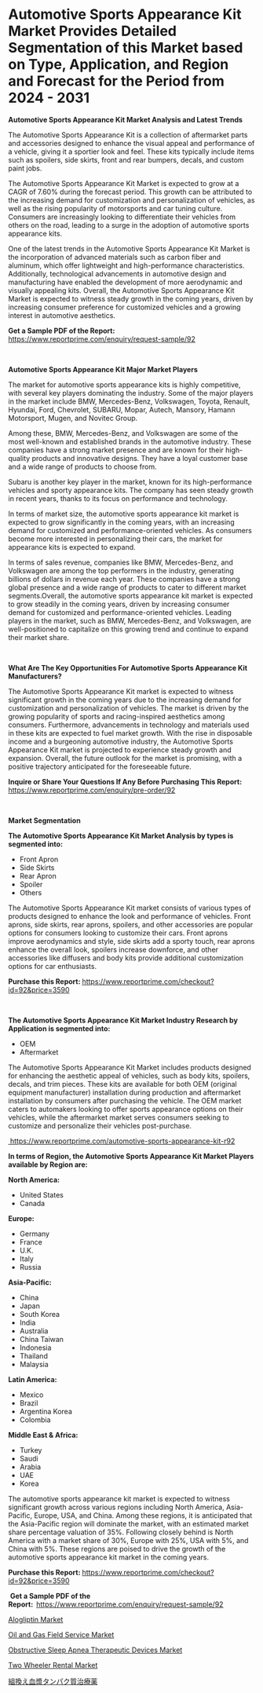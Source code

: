 <p><h1>Automotive Sports Appearance Kit Market Provides Detailed Segmentation of this Market based on Type, Application, and Region and Forecast for the Period from 2024 - 2031</h1></p><p><strong>Automotive Sports Appearance Kit Market Analysis and Latest Trends</strong></p>
<p><p>The Automotive Sports Appearance Kit is a collection of aftermarket parts and accessories designed to enhance the visual appeal and performance of a vehicle, giving it a sportier look and feel. These kits typically include items such as spoilers, side skirts, front and rear bumpers, decals, and custom paint jobs.</p><p>The Automotive Sports Appearance Kit Market is expected to grow at a CAGR of 7.60% during the forecast period. This growth can be attributed to the increasing demand for customization and personalization of vehicles, as well as the rising popularity of motorsports and car tuning culture. Consumers are increasingly looking to differentiate their vehicles from others on the road, leading to a surge in the adoption of automotive sports appearance kits.</p><p>One of the latest trends in the Automotive Sports Appearance Kit Market is the incorporation of advanced materials such as carbon fiber and aluminum, which offer lightweight and high-performance characteristics. Additionally, technological advancements in automotive design and manufacturing have enabled the development of more aerodynamic and visually appealing kits. Overall, the Automotive Sports Appearance Kit Market is expected to witness steady growth in the coming years, driven by increasing consumer preference for customized vehicles and a growing interest in automotive aesthetics.</p></p>
<p><strong>Get a Sample PDF of the Report:&nbsp;</strong> <a href="https://www.reportprime.com/enquiry/request-sample/92">https://www.reportprime.com/enquiry/request-sample/92</a></p>
<p>&nbsp;</p>
<p><strong>Automotive Sports Appearance Kit Major Market Players</strong></p>
<p><p>The market for automotive sports appearance kits is highly competitive, with several key players dominating the industry. Some of the major players in the market include BMW, Mercedes-Benz, Volkswagen, Toyota, Renault, Hyundai, Ford, Chevrolet, SUBARU, Mopar, Autech, Mansory, Hamann Motorsport, Mugen, and Novitec Group.</p><p>Among these, BMW, Mercedes-Benz, and Volkswagen are some of the most well-known and established brands in the automotive industry. These companies have a strong market presence and are known for their high-quality products and innovative designs. They have a loyal customer base and a wide range of products to choose from. </p><p>Subaru is another key player in the market, known for its high-performance vehicles and sporty appearance kits. The company has seen steady growth in recent years, thanks to its focus on performance and technology.</p><p>In terms of market size, the automotive sports appearance kit market is expected to grow significantly in the coming years, with an increasing demand for customized and performance-oriented vehicles. As consumers become more interested in personalizing their cars, the market for appearance kits is expected to expand.</p><p>In terms of sales revenue, companies like BMW, Mercedes-Benz, and Volkswagen are among the top performers in the industry, generating billions of dollars in revenue each year. These companies have a strong global presence and a wide range of products to cater to different market segments.Overall, the automotive sports appearance kit market is expected to grow steadily in the coming years, driven by increasing consumer demand for customized and performance-oriented vehicles. Leading players in the market, such as BMW, Mercedes-Benz, and Volkswagen, are well-positioned to capitalize on this growing trend and continue to expand their market share.</p></p>
<p>&nbsp;</p>
<p><strong>What Are The Key Opportunities For Automotive Sports Appearance Kit Manufacturers?</strong></p>
<p><p>The Automotive Sports Appearance Kit market is expected to witness significant growth in the coming years due to the increasing demand for customization and personalization of vehicles. The market is driven by the growing popularity of sports and racing-inspired aesthetics among consumers. Furthermore, advancements in technology and materials used in these kits are expected to fuel market growth. With the rise in disposable income and a burgeoning automotive industry, the Automotive Sports Appearance Kit market is projected to experience steady growth and expansion. Overall, the future outlook for the market is promising, with a positive trajectory anticipated for the foreseeable future.</p></p>
<p><strong>Inquire or Share Your Questions If Any Before Purchasing This Report:</strong> <a href="https://www.reportprime.com/enquiry/pre-order/92">https://www.reportprime.com/enquiry/pre-order/92</a></p>
<p>&nbsp;</p>
<p><strong>Market Segmentation</strong></p>
<p><strong>The Automotive Sports Appearance Kit Market Analysis by types is segmented into:</strong></p>
<p><ul><li>Front Apron</li><li>Side Skirts</li><li>Rear Apron</li><li>Spoiler</li><li>Others</li></ul></p>
<p><p>The Automotive Sports Appearance Kit market consists of various types of products designed to enhance the look and performance of vehicles. Front aprons, side skirts, rear aprons, spoilers, and other accessories are popular options for consumers looking to customize their cars. Front aprons improve aerodynamics and style, side skirts add a sporty touch, rear aprons enhance the overall look, spoilers increase downforce, and other accessories like diffusers and body kits provide additional customization options for car enthusiasts.</p></p>
<p><strong>Purchase this Report:&nbsp;</strong><a href="https://www.reportprime.com/checkout?id=92&price=3590">https://www.reportprime.com/checkout?id=92&price=3590</a></p>
<p>&nbsp;</p>
<p><strong>The Automotive Sports Appearance Kit Market Industry Research by Application is segmented into:</strong></p>
<p><ul><li>OEM</li><li>Aftermarket</li></ul></p>
<p><p>The Automotive Sports Appearance Kit Market includes products designed for enhancing the aesthetic appeal of vehicles, such as body kits, spoilers, decals, and trim pieces. These kits are available for both OEM (original equipment manufacturer) installation during production and aftermarket installation by consumers after purchasing the vehicle. The OEM market caters to automakers looking to offer sports appearance options on their vehicles, while the aftermarket market serves consumers seeking to customize and personalize their vehicles post-purchase.</p></p>
<p><a href="https://www.reportprime.com/automotive-sports-appearance-kit-r92">&nbsp;https://www.reportprime.com/automotive-sports-appearance-kit-r92</a></p>
<p><strong>In terms of Region, the Automotive Sports Appearance Kit Market Players available by Region are:</strong></p>
<p>
    <p> <strong> North America: </strong>
        <ul>
            <li>United States</li>
            <li>Canada</li>
        </ul>
        </p> 
    <p> <strong> Europe: </strong>
        <ul>
            <li>Germany</li>
            <li>France</li>
            <li>U.K.</li>
            <li>Italy</li>
            <li>Russia</li>
        </ul>
        </p> 
    <p> <strong> Asia-Pacific: </strong>
        <ul>
            <li>China</li>
            <li>Japan</li>
            <li>South Korea</li>
            <li>India</li>
            <li>Australia</li>
            <li>China Taiwan</li>
            <li>Indonesia</li>
            <li>Thailand</li>
            <li>Malaysia</li>
        </ul>
        </p> 
    <p> <strong> Latin America: </strong>
        <ul>
            <li>Mexico</li>
            <li>Brazil</li>
            <li>Argentina Korea</li>
            <li>Colombia</li>
        </ul>
        </p> 
    <p> <strong> Middle East & Africa: </strong>
        <ul>
            <li>Turkey</li>
            <li>Saudi</li>
            <li>Arabia</li>
            <li>UAE</li>
            <li>Korea</li>
        </ul>
    </p>
    </p>
<p><p>The automotive sports appearance kit market is expected to witness significant growth across various regions including North America, Asia-Pacific, Europe, USA, and China. Among these regions, it is anticipated that the Asia-Pacific region will dominate the market, with an estimated market share percentage valuation of 35%. Following closely behind is North America with a market share of 30%, Europe with 25%, USA with 5%, and China with 5%. These regions are poised to drive the growth of the automotive sports appearance kit market in the coming years.</p></p>
<p><strong>Purchase this Report: </strong><a href="https://www.reportprime.com/checkout?id=92&price=3590">https://www.reportprime.com/checkout?id=92&price=3590</a></p>
<p>&nbsp;<strong>Get a Sample PDF of the Report:&nbsp;&nbsp;</strong><a href="https://www.reportprime.com/enquiry/request-sample/92">https://www.reportprime.com/enquiry/request-sample/92</a></p>
<p><strong></strong></p>
<p><p><a href="https://www.linkedin.com/pulse/alogliptin-market-size-growth-industry-analysis-segmentation-nrdwc">Alogliptin Market</a></p><p><a href="https://issuu.com/reportprime-2/docs/oil-and-gas-field-service-market-size-2030.pptx">Oil and Gas Field Service Market</a></p><p><a href="https://medium.com/@foxworth8231/global-obstructive-sleep-apnea-therapeutic-devices-market-status-2024-2031-and-forecast-by-35cb9440d382">Obstructive Sleep Apnea Therapeutic Devices Market</a></p><p><a href="https://issuu.com/reportprime-2/docs/two-wheeler-rental-market-size-2030.pptx">Two Wheeler Rental Market</a></p><p><a href="https://medium.com/@englandlifestyle_22171/2024%E5%B9%B4%E3%81%8B%E3%82%892031%E5%B9%B4%E3%81%BE%E3%81%A7%E3%81%AE%E6%9C%9F%E9%96%93%E3%81%AB-%E5%B9%B4%E9%96%9310-%E3%81%AEcagr%E3%81%A7%E6%8B%A1%E5%A4%A7%E3%81%97%E3%81%A6%E3%81%84%E3%82%8B%E5%86%8D%E7%B5%84%E3%81%BF%E5%90%88%E3%82%8F%E3%81%9B%E3%83%97%E3%83%A9%E3%82%BA%E3%83%9E%E3%82%BF%E3%83%B3%E3%83%91%E3%82%AF%E8%B3%AA%E6%B2%BB%E7%99%82%E5%B8%82%E5%A0%B4%E3%81%AE%E8%A6%8F%E6%A8%A1%E3%81%AB%E9%96%A2%E3%81%99%E3%82%8B%E6%B4%9E%E5%AF%9F-e6e99ca8e6c0">組換え血漿タンパク質治療薬</a></p></p>
